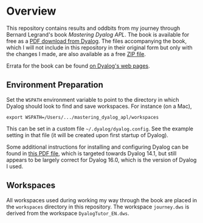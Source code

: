 # Overview

This repository contains results and oddbits from my journey through Bernard
Legrand's book _Mastering Dyalog APL_. The book is available for free as a [PDF
download from
Dyalog](https://www.dyalog.com/uploads/documents/MasteringDyalogAPL.pdf). The
files accompanying the book, which I will not include in this repository in
their original form but only with the changes I made, are also available as a
free [ZIP
file](https://www.dyalog.com/uploads/files/MasteringDyalogAPL_CompanionFiles.zip).

Errata for the book can be found [on Dyalog's web
pages](https://www.dyalog.com/mastering-dyalog-apl-errata.htm).

## Environment Preparation

Set the `WSPATH` environment variable to point to the directory in which Dyalog
should look to find and save workspaces. For instance (on a Mac),

    export WSPATH=/Users/.../mastering_dyalog_apl/workspaces

This can be set in a custom file `~/.dyalog/dyalog.config`. See the example
setting in that file (it will be created upon first startup of Dyalog).

Some additional instructions for installing and configuring Dyalog can be found
in [this PDF
file](http://docs.dyalog.com/14.1/Dyalog%20APL%20for%20Mac%20OS%20Installation%20and%20Configuration%20Guide.pdf),
which is targeted towards Dyalog 14.1, but still appears to be largely correct
for Dyalog 16.0, which is the version of Dyalog I used.

## Workspaces

All workspaces used during working my way through the book are placed in the
`workspaces` directory in this repository. The workspace `journey.dws` is
derived from the workspace `DyalogTutor_EN.dws`.

